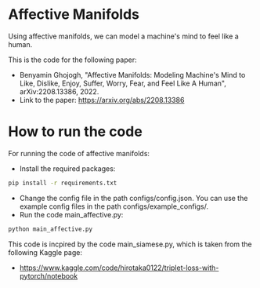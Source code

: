 # Affective Manifolds

Using affective manifolds, we can model a machine's mind to feel like a human. 

This is the code for the following paper:
- Benyamin Ghojogh, "Affective Manifolds: Modeling Machine's Mind to Like, Dislike, Enjoy, Suffer, Worry, Fear, and Feel Like A Human", arXiv:2208.13386, 2022.
- Link to the paper: https://arxiv.org/abs/2208.13386

# How to run the code

For running the code of affective manifolds:
- Install the required packages:
```bash
pip install -r requirements.txt
```
- Change the config file in the path configs/config.json. You can use the example config files in the path configs/example_configs/.
- Run the code main_affective.py:
```bash
python main_affective.py
```
 
This code is incpired by the code main_siamese.py, which is taken from the following Kaggle page:
- https://www.kaggle.com/code/hirotaka0122/triplet-loss-with-pytorch/notebook
